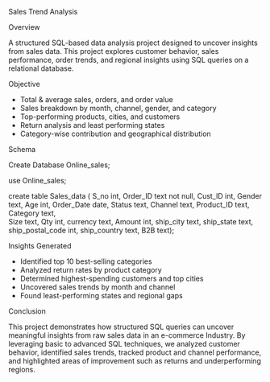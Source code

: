 Sales Trend Analysis

Overview

A structured SQL-based data analysis project designed to uncover insights from sales data. This project explores customer behavior, sales performance, order trends, and regional insights using SQL queries on a relational database.

Objective

- Total & average sales, orders, and order value
- Sales breakdown by month, channel, gender, and category
- Top-performing products, cities, and customers
- Return analysis and least performing states
- Category-wise contribution and geographical distribution

Schema 

Create Database Online_sales;

use Online_sales;

create table Sales_data (
S_no int,
Order_ID text not null,
Cust_ID	int,
Gender text,
Age	int,
Order_Date date,
Status text,
Channel text,
Product_ID text,
Category text,	
Size text,
Qty int,
currency text,
Amount int,
ship_city text,
ship_state text,
ship_postal_code int,
ship_country text,
B2B text);

Insights Generated

- Identified top 10 best-selling categories
- Analyzed return rates by product category
- Determined highest-spending customers and top cities
- Uncovered sales trends by month and channel
- Found least-performing states and regional gaps

Conclusion

This project demonstrates how structured SQL queries can uncover meaningful insights from raw sales data in an e-commerce Industry. By leveraging basic to advanced SQL techniques, we analyzed customer behavior, identified sales trends, tracked product and channel performance, and highlighted areas of improvement such as returns and underperforming regions.
